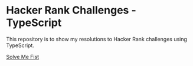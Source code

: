 # Hacker Rank Challenges - TypeScript
This repository is to show my resolutions to Hacker Rank challenges using TypeScript.

[Solve Me Fist](https://www.hackerrank.com/challenges/solve-me-first/problem?isFullScreen=true)
